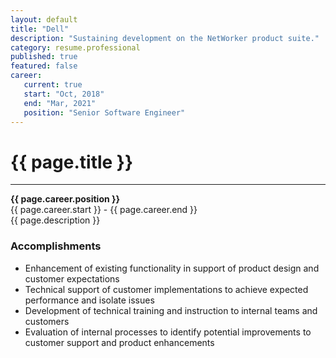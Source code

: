```yaml
---
layout: default
title: "Dell"
description: "Sustaining development on the NetWorker product suite."               
category: resume.professional
published: true
featured: false
career:
   current: true
   start: "Oct, 2018"
   end: "Mar, 2021"
   position: "Senior Software Engineer"
---
```


# {{ page.title }}
---
**{{ page.career.position }}**  
{{ page.career.start }} - {{ page.career.end }}  
{{ page.description }}
### Accomplishments
* Enhancement of existing functionality in support of product design and customer expectations
* Technical support of customer implementations to achieve expected performance and isolate issues
* Development of technical training and instruction to internal teams and customers
* Evaluation of internal processes to identify potential improvements to customer support and product enhancements
